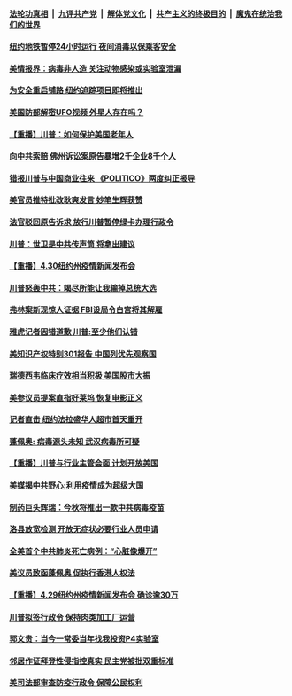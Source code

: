 

####  [法轮功真相](../../../../basic/blob/master/README.md?t=05011131) &nbsp;|&nbsp; [九评共产党](../../../../9ping.md/blob/master/README.md?t=05011131) &nbsp;|&nbsp; [解体党文化](../../../../jtdwh.md/blob/master/README.md?t=05011131)  &nbsp;|&nbsp; [共产主义的终极目的](../../../../gczydzjmd.md/blob/master/README.md?t=05011131) &nbsp;|&nbsp; [魔鬼在统治我们的世界](../../../../mgztzwmdsj.md/blob/master/README.md?t=05011131) 

#### [纽约地铁暂停24小时运行 夜间消毒以保乘客安全](../pages/prog203/a102835988.md?t=05011131) 

#### [美情报界：病毒非人造 关注动物感染或实验室泄漏](../pages/prog203/a102835835.md?t=05011131) 

#### [为安全重启铺路 纽约追踪项目即将推出](../pages/prog203/a102835864.md?t=05011131) 

#### [美国防部解密UFO视频 外星人存在吗？](../pages/prog203/a102835855.md?t=05011131) 

#### [【重播】川普：如何保护美国老年人](../pages/prog203/a102832782.md?t=05011131) 

#### [向中共索赔 佛州诉讼案原告暴增2千企业8千个人](../pages/prog203/a102835816.md?t=05011131) 

#### [错报川普与中国商业往来 《POLITICO》两度纠正报导](../pages/prog203/a102835790.md?t=05011131) 

#### [美官员推特批改耿爽发言 妙笔生辉获赞](../pages/prog203/a102835730.md?t=05011131) 

#### [法官驳回原告诉求 放行川普暂停绿卡办理行政令](../pages/prog203/a102835763.md?t=05011131) 

#### [川普：世卫是中共传声筒 将拿出建议](../pages/prog203/a102835688.md?t=05011131) 

#### [【重播】4.30纽约州疫情新闻发布会](../pages/prog203/a102835546.md?t=05011131) 

#### [川普怒轰中共：竭尽所能让我输掉总统大选](../pages/prog203/a102835284.md?t=05011131) 

#### [弗林案新现惊人证据 FBI设局令白宫将其解雇](../pages/prog203/a102835288.md?t=05011131) 

#### [雅虎记者因错道歉 川普:至少他们认错](../pages/prog203/a102835044.md?t=05011131) 

#### [美知识产权特别301报告 中国列优先观察国](../pages/prog203/a102834978.md?t=05011131) 

#### [瑞德西韦临床疗效相当积极 美国股市大振](../pages/prog203/a102834983.md?t=05011131) 

#### [美参议员提案直指好莱坞 恢复电影正义](../pages/prog203/a102834945.md?t=05011131) 

#### [记者直击 纽约法拉盛华人超市首天重开](../pages/prog203/a102834931.md?t=05011131) 

#### [蓬佩奥: 病毒源头未知 武汉病毒所可疑](../pages/prog203/a102834918.md?t=05011131) 

#### [【重播】川普与行业主管会面 计划开放美国](../pages/prog203/a102834922.md?t=05011131) 

#### [美媒揭中共野心:利用疫情成为超级大国](../pages/prog203/a102834900.md?t=05011131) 

#### [制药巨头辉瑞：今秋将推出一款中共病毒疫苗](../pages/prog203/a102834852.md?t=05011131) 

#### [洛县放宽检测 开放无症状必要行业人员申请](../pages/prog203/a102834789.md?t=05011131) 

#### [全美首个中共肺炎死亡病例：“心脏像爆开”](../pages/prog203/a102834784.md?t=05011131) 

#### [美议员致函蓬佩奥 促执行香港人权法](../pages/prog203/a102834774.md?t=05011131) 

#### [【重播】4.29纽约州疫情新闻发布会 确诊逾30万](../pages/prog203/a102832766.md?t=05011131) 

#### [川普拟签行政令 保持肉类加工厂运营](../pages/prog203/a102834415.md?t=05011131) 

#### [郭文贵：当今一常委当年找我投资P4实验室](../pages/prog203/a102834307.md?t=05011131) 

#### [邻居作证拜登性侵指控真实 民主党被批双重标准](../pages/prog203/a102834208.md?t=05011131) 

#### [美司法部审查防疫行政令 保障公民权利](../pages/prog203/a102834196.md?t=05011131) 

